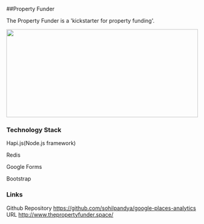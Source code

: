##Property Funder


The Property Funder is a 'kickstarter for property funding'.

<img src="https://cloud.githubusercontent.com/assets/12121805/12899757/ed7e826a-ceaa-11e5-856b-310b35e87d0b.png" width="500" height="230" />

### Technology Stack

Hapi.js(Node.js framework)

Redis

Google Forms

Bootstrap

### Links

Github Repository https://github.com/sohilpandya/google-places-analytics
URL http://www.thepropertyfunder.space/
